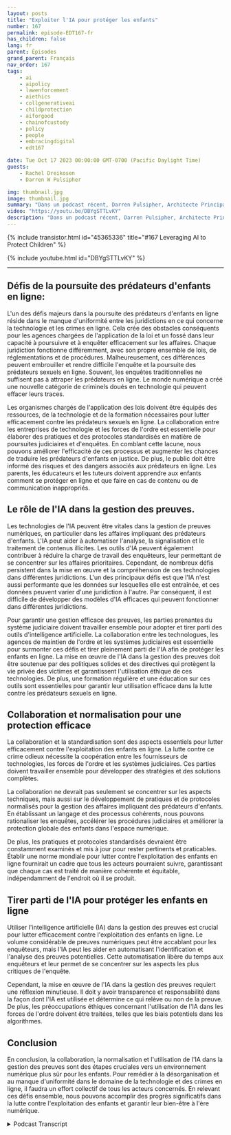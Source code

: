 ```yaml
---
layout: posts
title: "Exploiter l'IA pour protéger les enfants"
number: 167
permalink: episode-EDT167-fr
has_children: false
lang: fr
parent: Épisodes
grand_parent: Français
nav_order: 167
tags:
    - ai
    - aipolicy
    - lawenforcement
    - aiethics
    - collgenerativeai
    - childprotection
    - aiforgood
    - chainofcustody
    - policy
    - people
    - embracingdigital
    - edt167

date: Tue Oct 17 2023 00:00:00 GMT-0700 (Pacific Daylight Time)
guests:
    - Rachel Dreikosen
    - Darren W Pulsipher

img: thumbnail.jpg
image: thumbnail.jpg
summary: "Dans un podcast récent, Darren Pulsipher, Architecte Principal des Solutions du Secteur Public chez Intel, a accueilli Rachel Driekosen, Directrice Technique chez Intel, pour discuter de l'utilisation de l'IA dans la protection des enfants en ligne. L'épisode aborde les défis liés aux poursuites et à la découverte des prédateurs d'enfants, le rôle de l'IA dans la gestion des preuves, ainsi que l'importance de la collaboration et des pratiques standardisées."
video: "https://youtu.be/DBYgSTTLvKY"
description: "Dans un podcast récent, Darren Pulsipher, Architecte Principal des Solutions du Secteur Public chez Intel, a accueilli Rachel Driekosen, Directrice Technique chez Intel, pour discuter de l'utilisation de l'IA dans la protection des enfants en ligne. L'épisode aborde les défis liés aux poursuites et à la découverte des prédateurs d'enfants, le rôle de l'IA dans la gestion des preuves, ainsi que l'importance de la collaboration et des pratiques standardisées."
---
```


<div>
{% include transistor.html id="45365336" title="#167 Leveraging AI to Protect Children" %}

{% include youtube.html id="DBYgSTTLvKY" %}
</div>

---

## Défis de la poursuite des prédateurs d'enfants en ligne:

L'un des défis majeurs dans la poursuite des prédateurs d'enfants en ligne réside dans le manque d'uniformité entre les juridictions en ce qui concerne la technologie et les crimes en ligne. Cela crée des obstacles conséquents pour les agences chargées de l'application de la loi et un fossé dans leur capacité à poursuivre et à enquêter efficacement sur les affaires. Chaque juridiction fonctionne différemment, avec son propre ensemble de lois, de réglementations et de procédures. Malheureusement, ces différences peuvent embrouiller et rendre difficile l'enquête et la poursuite des prédateurs sexuels en ligne. Souvent, les enquêtes traditionnelles ne suffisent pas à attraper les prédateurs en ligne. Le monde numérique a créé une nouvelle catégorie de criminels doués en technologie qui peuvent effacer leurs traces.

Les organismes chargés de l'application des lois doivent être équipés des ressources, de la technologie et de la formation nécessaires pour lutter efficacement contre les prédateurs sexuels en ligne. La collaboration entre les entreprises de technologie et les forces de l'ordre est essentielle pour élaborer des pratiques et des protocoles standardisés en matière de poursuites judiciaires et d'enquêtes. En comblant cette lacune, nous pouvons améliorer l'efficacité de ces processus et augmenter les chances de traduire les prédateurs d'enfants en justice. De plus, le public doit être informé des risques et des dangers associés aux prédateurs en ligne. Les parents, les éducateurs et les tuteurs doivent apprendre aux enfants comment se protéger en ligne et que faire en cas de contenu ou de communication inappropriés.

## Le rôle de l'IA dans la gestion des preuves.

Les technologies de l'IA peuvent être vitales dans la gestion de preuves numériques, en particulier dans les affaires impliquant des prédateurs d'enfants. L'IA peut aider à automatiser l'analyse, la signalisation et le traitement de contenus illicites. Les outils d'IA peuvent également contribuer à réduire la charge de travail des enquêteurs, leur permettant de se concentrer sur les affaires prioritaires. Cependant, de nombreux défis persistent dans la mise en œuvre et la compréhension de ces technologies dans différentes juridictions. L'un des principaux défis est que l'IA n'est aussi performante que les données sur lesquelles elle est entraînée, et ces données peuvent varier d'une juridiction à l'autre. Par conséquent, il est difficile de développer des modèles d'IA efficaces qui peuvent fonctionner dans différentes juridictions.

Pour garantir une gestion efficace des preuves, les parties prenantes du système judiciaire doivent travailler ensemble pour adopter et tirer parti des outils d'intelligence artificielle. La collaboration entre les technologues, les agences de maintien de l'ordre et les systèmes judiciaires est essentielle pour surmonter ces défis et tirer pleinement parti de l'IA afin de protéger les enfants en ligne. La mise en œuvre de l'IA dans la gestion des preuves doit être soutenue par des politiques solides et des directives qui protègent la vie privée des victimes et garantissent l'utilisation éthique de ces technologies. De plus, une formation régulière et une éducation sur ces outils sont essentielles pour garantir leur utilisation efficace dans la lutte contre les prédateurs sexuels en ligne.

## Collaboration et normalisation pour une protection efficace

La collaboration et la standardisation sont des aspects essentiels pour lutter efficacement contre l'exploitation des enfants en ligne. La lutte contre ce crime odieux nécessite la coopération entre les fournisseurs de technologies, les forces de l'ordre et les systèmes judiciaires. Ces parties doivent travailler ensemble pour développer des stratégies et des solutions complètes.

La collaboration ne devrait pas seulement se concentrer sur les aspects techniques, mais aussi sur le développement de pratiques et de protocoles normalisés pour la gestion des affaires impliquant des prédateurs d'enfants. En établissant un langage et des processus cohérents, nous pouvons rationaliser les enquêtes, accélérer les procédures judiciaires et améliorer la protection globale des enfants dans l'espace numérique.

De plus, les pratiques et protocoles standardisés devraient être constamment examinés et mis à jour pour rester pertinents et praticables. Établir une norme mondiale pour lutter contre l'exploitation des enfants en ligne fournirait un cadre que tous les acteurs pourraient suivre, garantissant que chaque cas est traité de manière cohérente et équitable, indépendamment de l'endroit où il se produit.

## Tirer parti de l'IA pour protéger les enfants en ligne

Utiliser l'intelligence artificielle (IA) dans la gestion des preuves est crucial pour lutter efficacement contre l'exploitation des enfants en ligne. Le volume considérable de preuves numériques peut être accablant pour les enquêteurs, mais l'IA peut les aider en automatisant l'identification et l'analyse des preuves potentielles. Cette automatisation libère du temps aux enquêteurs et leur permet de se concentrer sur les aspects les plus critiques de l'enquête.

Cependant, la mise en œuvre de l'IA dans la gestion des preuves requiert une réflexion minutieuse. Il doit y avoir transparence et responsabilité dans la façon dont l'IA est utilisée et détermine ce qui relève ou non de la preuve. De plus, les préoccupations éthiques concernant l'utilisation de l'IA dans les forces de l'ordre doivent être traitées, telles que les biais potentiels dans les algorithmes.

## Conclusion

En conclusion, la collaboration, la normalisation et l'utilisation de l'IA dans la gestion des preuves sont des étapes cruciales vers un environnement numérique plus sûr pour les enfants. Pour remédier à la désorganisation et au manque d'uniformité dans le domaine de la technologie et des crimes en ligne, il faudra un effort collectif de tous les acteurs concernés. En relevant ces défis ensemble, nous pouvons accomplir des progrès significatifs dans la lutte contre l'exploitation des enfants et garantir leur bien-être à l'ère numérique.



<details>
<summary> Podcast Transcript </summary>

<p></p>

</details>
